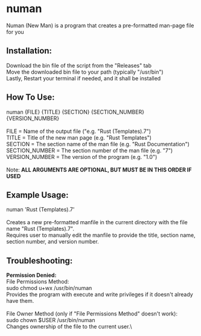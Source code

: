 # numan
Numan (New Man) is a program that creates a pre-formatted man-page file for you

## Installation:
Download the bin file of the script from the "Releases" tab\
Move the downloaded bin file to your path (typically "/usr/bin")\
Lastly, Restart your terminal if needed, and it shall be installed

## How To Use:
numan {FILE} {TITLE} {SECTION} {SECTION_NUMBER} {VERSION_NUMBER}\
\
FILE = Name of the output file ("e.g. "Rust (Templates).7")\
TITLE = Title of the new man page (e.g. "Rust Templates")\
SECTION = The section name of the man file (e.g. "Rust Documentation")\
SECTION_NUMBER = The section number of the man file (e.g. "7")\
VERSION_NUMBER = The version of the program (e.g. "1.0")\
\
Note: **ALL ARGUMENTS ARE OPTIONAL, BUT MUST BE IN THIS ORDER IF USED**

## Example Usage:
numan 'Rust (Templates).7'\
\
Creates a new pre-formatted manfile in the current directory with the file name "Rust (Templates).7".\
Requires user to manually edit the manfile to provide the title, section name, section number, and version number.

## Troubleshooting:
**Permission Denied:**\
File Permissions Method:\
sudo chmod u+wx /usr/bin/numan\
Provides the program with execute and write privileges if it doesn't already have them.\
\
File Owner Method (only if "File Permissions Method" doesn't work):\
sudo chown $USER /usr/bin/numan\
Changes ownership of the file to the current user.\
